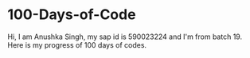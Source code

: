 # 100-Days-of-Code
Hi, I am Anushka Singh, my sap id is 590023224 and I'm from batch 19. Here is my progress of 100 days of codes.
